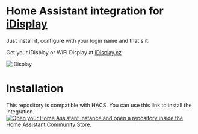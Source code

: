 # Home Assistant integration for [iDisplay](https://idisplej.cz/)

Just install it, configure with your login name and that's it.

Get your iDisplay or WiFi Display at [iDisplay.cz](https://idisplej.cz/)

![iDisplay](https://idisplej.cz/assets/cidla.jpg)

# Installation
This repository is compatible with HACS. You can use this link to install the integration.
[![Open your Home Assistant instance and open a repository inside the Home Assistant Community Store.](https://my.home-assistant.io/badges/hacs_repository.svg)](https://my.home-assistant.io/redirect/hacs_repository/?owner=joysfera&repository=homeassistant-idisplay&category=integration)
